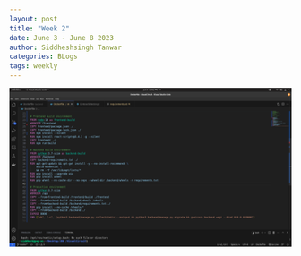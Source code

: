 ```yaml
---
layout: post
title: "Week 2"
date: June 3 - June 8 2023
author: Siddheshsingh Tanwar
categories: BLogs
tags: weekly
---
```




![](../assets/week1Image.png)